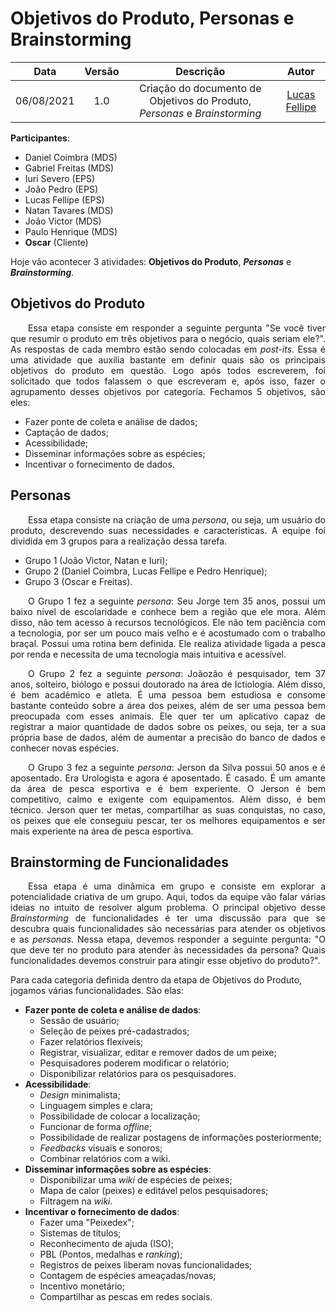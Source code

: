 # Objetivos do Produto, Personas e Brainstorming

| Data       | Versão | Descrição            | Autor             |
|:----------:|:------:|:--------------------:|:-----------------:|
| 06/08/2021 | 1.0 | Criação do documento de Objetivos do Produto, *Personas* e *Brainstorming*  | [Lucas Fellipe](https://github.com/lucasfcm9) |

**Participantes**:

- Daniel Coimbra (MDS)
- Gabriel Freitas (MDS)
- Iuri Severo (EPS)
- João Pedro (EPS)
- Lucas Fellipe (EPS)
- Natan Tavares (MDS)
- João Victor (MDS)
- Paulo Henrique (MDS)
- **Oscar** (Cliente)

Hoje vão acontecer 3 atividades: **Objetivos do Produto**, ***Personas*** e ***Brainstorming***.

## Objetivos do Produto

<p align="justify"> &emsp;&emsp;Essa etapa consiste em responder a seguinte pergunta "Se você tiver que resumir o produto em três objetivos para o negócio, quais seriam ele?". As respostas de cada membro estão sendo colocadas em <i>post-its</i>. Essa é uma atividade que auxilia bastante em definir quais são os principais objetivos do produto em questão. Logo após todos escreverem, foi solicitado que todos falassem o que escreveram e, após isso, fazer o agrupamento desses objetivos por categoria. Fechamos 5 objetivos, são eles:</p>

- Fazer ponte de coleta e análise de dados;
- Captação de dados;
- Acessibilidade;
- Disseminar informações sobre as espécies;
- Incentivar o fornecimento de dados.

## Personas

<p align="justify"> &emsp;&emsp;Essa etapa consiste na criação de uma <i>persona</i>, ou seja, um usuário do produto, descrevendo suas necessidades e características. A equipe foi dividida em 3 grupos para a realização dessa tarefa. </p>

- Grupo 1 (João Victor, Natan e Iuri);
- Grupo 2 (Daniel Coimbra, Lucas Fellipe e Pedro Henrique);
- Grupo 3 (Oscar e Freitas).

<p align="justify"> &emsp;&emsp;O Grupo 1 fez a seguinte <i>persona</i>: Seu Jorge tem 35 anos, possui um baixo nível de escolaridade e conhece bem a região que ele mora. Além disso, não tem acesso à recursos tecnológicos. Ele não tem paciência com a tecnologia, por ser um pouco mais velho e é acostumado com o trabalho braçal. Possui uma rotina bem definida. Ele realiza atividade ligada a pesca por renda e necessita de uma tecnologia mais intuitiva e acessível.</p>

<p align="justify"> &emsp;&emsp;O Grupo 2 fez a seguinte <i>persona</i>: Joãozão é pesquisador, tem 37 anos, solteiro, biólogo e possui doutorado na área de Ictiologia. Além disso, é  bem acadêmico e atleta. É uma pessoa bem estudiosa e consome bastante conteúdo sobre a área dos peixes, além de ser uma pessoa bem preocupada com esses animais. Ele quer ter um aplicativo capaz de registrar a maior quantidade de dados sobre os peixes, ou seja, ter a sua própria base de dados, além de aumentar a precisão do banco de dados e conhecer novas espécies.</p>

<p align="justify"> &emsp;&emsp;O Grupo 3 fez a seguinte <i>persona</i>: Jerson da Silva possui 50 anos e é aposentado. Era Urologista e agora é aposentado. É casado. É um amante da área de pesca esportiva e é bem experiente. O Jerson é bem competitivo, calmo e exigente com equipamentos. Além disso, é bem técnico. Jerson quer ter metas, compartilhar as suas conquistas, no caso, os peixes que ele conseguiu pescar, ter os melhores equipamentos e ser mais experiente na área de pesca esportiva.</p>

## Brainstorming de Funcionalidades

<p align="justify"> &emsp;&emsp;Essa etapa é uma dinâmica em grupo e consiste em explorar a potencialidade criativa de um grupo. Aqui, todos da equipe vão falar várias ideias no intuito de resolver algum problema. O principal objetivo desse <i>Brainstorming</i> de funcionalidades é ter uma discussão para que se descubra quais funcionalidades são necessárias para atender os objetivos e as <i>personas</i>. Nessa etapa, devemos responder a seguinte pergunta: "O que deve ter no produto para atender às necessidades da persona? Quais funcionalidades devemos construir para atingir esse objetivo do produto?".</p>

Para cada categoria definida dentro da etapa de Objetivos do Produto, jogamos várias funcionalidades. São elas:

- **Fazer ponte de coleta e análise de dados**:
    - Sessão de usuário;
    - Seleção de peixes pré-cadastrados;
    - Fazer relatórios flexíveis;
    - Registrar, visualizar, editar e remover dados de um peixe;
    - Pesquisadores poderem modificar o relatório;
    - Disponibilizar relatórios para os pesquisadores.
- **Acessibilidade**:
    - <i>Design</i> minimalista;
    - Linguagem simples e clara;
    - Possibilidade de colocar a localização;
    - Funcionar de forma <i>offline</i>;
    - Possibilidade de realizar postagens de informações posteriormente;
    - *Feedbacks* visuais e sonoros;
    - Combinar relatórios com a wiki.
- **Disseminar informações sobre as espécies**:
    - Disponibilizar uma <i>wiki</i> de espécies de peixes;
    - Mapa de calor (peixes) e editável pelos pesquisadores;
    - Filtragem na <i>wiki</i>.
- **Incentivar o fornecimento de dados**:
    - Fazer uma "Peixedex";
    - Sistemas de títulos;
    - Reconhecimento de ajuda (ISO);
    - PBL (Pontos, medalhas e <i>ranking</i>);
    - Registros de peixes liberam novas funcionalidades;
    - Contagem de espécies ameaçadas/novas;
    - Incentivo monetário;
    - Compartilhar as pescas em redes sociais.